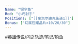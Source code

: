 ```yaml
---
Name: "银伞鱼"
Rod: "小巧射手"
Positions: ["[[东凯尔迪克街道1]]"]
Bonus: ["幻属性耀晶片×10/20/30"]
---
```


#英雄传说/闪之轨迹/笔记/钓鱼